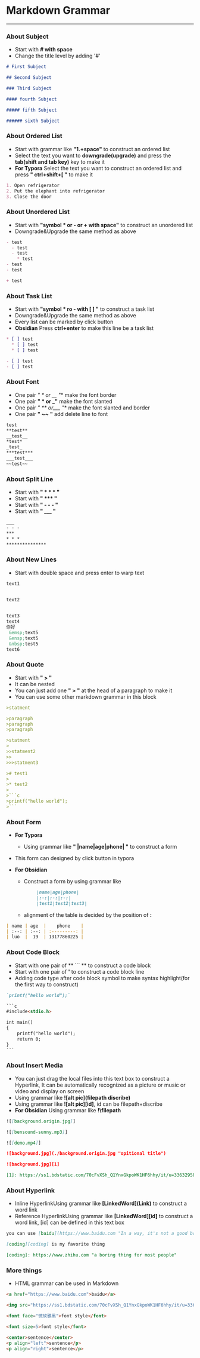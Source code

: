 # Markdown Grammar

---
### About Subject
* Start with **# with space**
* Change the title level by adding '#'

```markdown
# First Subject

## Second Subject

### Third Subject

#### fourth Subject

##### fifth Subject

###### sixth Subject
```



### About Ordered List
* Start with grammar like **"1.+space"** to construct an ordered list
* Select the text you want to **downgrade(upgrade)** and press the **tab(shift and tab key)** key to make it
* **For Typora** Select the text you want to construct an ordered list and press **" ctrl+shift+[ "** to make it

```markdown
1. Open refrigerator
2. Put the elephant into refrigerator
3. Close the door
```



### About Unordered List

* Start with **"symbol \* or  \-  or \+ with space"** to construct an unordered list
* Downgrade&Upgrade the same method as above

```markdown
- test
  - test
  - test
    * test
- test
- test

+ test
```



### About Task List
* Start with **"symbol * ro - with [ ] "** to construct a task list
* Downgrade&Upgrade the same method as above
* Every list can be marked by click button
* **Obsidian** Press **ctrl+enter** to make this line be a task list

```markdown
* [ ] test
  * [ ] test
  * [ ] test

- [ ] test
- [ ] test
```



### About Font
* One pair **" \** or \__  "** make the font border
* One pair **" *  or _"** make the font slanted
* One pair **" \*\**  or___ "** make the font slanted and border
* One pair **" ~~ "** add delete line to font

```markdown
test
**test**
__test__
*test*
_test_
***test***
___test___
~~test~~
```



### About Split Line
* Start with **" \* \* \* "**
* Start with **" \*\*\* "**
* Start with **" - - - "**
* Start with **" ___ "**

```markdown
___
- - -
***
* * *
***************
```



### About New Lines
* Start with double space and press enter to warp text

```markdown
text1


text2
    

text3
text4
你好
 &emsp;text5
 &ensp;text5
 &nbsp;test5
text6
```



### About Quote
* Start with **" > "**
* It can be nested
* You can just add one **" > "** at the head of a paragraph to make it
* You can use some other markdown grammar in this block

```markdown
>statment

>paragraph
>paragraph
>paragraph

>statment
>
>>statment2
>>
>>>statment3

># test1
>
>* test2
>
>```c
>printf("hello world");
>```
```



### About Form 
* **For Typora** 
	
	* Using grammar like **" |name|age|phone| "** to construct a form
* This form can designed by click button in typora
	
* **For Obsidian** 
	
	* Construct a form by using grammar like
	```markdown
			|name|age|phone|
			|:-:|:-:|:-:|
			|test1|test2|test3|
	```
	* alignment of the table is decided by the position of **:** 

```markdown
| name | age  |    phone    |
| :--: | :--: | :---------: |
| luo  |  19  | 13177860225 |
```



### About Code Block

* Start with one pair of ** \`\`\` ** to construct a code block
* Start with one pair of **'** to construct a code block line
* Adding code type after code block symbol to make syntax highlight(for the first way to construct)

```markdown
`printf("hello world");`

​```c
#include<stdio.h>

int main()
{
	printf("hello world");
	return 0;
}
​```
```



### About Insert Media

* You can just drag the local files into this text box to construct a Hyperlink, It can be automatically recognized as a picture or music or video and display on screen
* Using grammar like **\![alt pic]\(filepath discribe)**
* Using grammar like **!\[alt pic][id]**, id can be filepath+discribe
* **For Obsidian** Using grammar like **!\filepath**

```markdown
![[background.origin.jpg]]

![[bensound-sunny.mp3]]

![[demo.mp4]]

![background.jpg](./background.origin.jpg "opitional title")

![background.jpg][1]

[1]: https://ss1.bdstatic.com/70cFvXSh_Q1YnxGkpoWK1HF6hhy/it/u=3363295869,2467511306&fm=26&gp=0.jpg
```



### About Hyperlink
* Inline HyperlinkUsing grammar like **\[LinkedWord](Link)** to construct a word link
* Reference HyperlinkUsing grammar like **\[LinkedWord][id]** to construct a word link, \[id] can be defined in this text box

```markdown
you can use [baidu](https://www.baidu.com "In a way, it's not a good browser") to cope with your problem

[coding][coding] is my favorite thing

[coding]: https://www.zhihu.com "a boring thing for most people"
```



### More things
* HTML grammar can be used in Markdown

```markdown
<a href="https://www.baidu.com">baidu</a>

<img src="https://ss1.bdstatic.com/70cFvXSh_Q1YnxGkpoWK1HF6hhy/it/u=3363295869,2467511306&fm=26&gp=0.jpg">

<font face="微软雅黑">font style</font>

<font size=5>font style</font>

<center>sentence</center>
<p align="left">sentence</p>
<p align="right">sentence</p>
```

